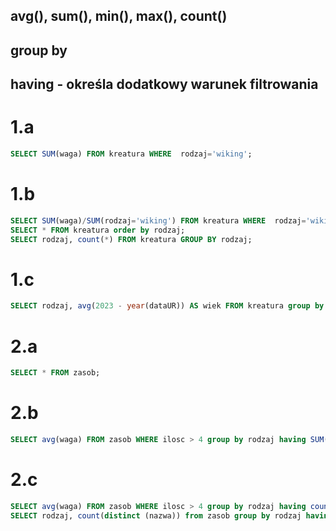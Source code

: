 ## avg(), sum(), min(), max(), count()
## group by
## having - określa dodatkowy warunek filtrowania

# 1.a
```sql
SELECT SUM(waga) FROM kreatura WHERE  rodzaj='wiking';
```
# 1.b
```sql
SELECT SUM(waga)/SUM(rodzaj='wiking') FROM kreatura WHERE  rodzaj='wiking';
SELECT * FROM kreatura order by rodzaj;
SELECT rodzaj, count(*) FROM kreatura GROUP BY rodzaj;
```
# 1.c
```sql
SELECT rodzaj, avg(2023 - year(dataUR)) AS wiek FROM kreatura group by rodzaj;
```
# 2.a 
```sql
SELECT * FROM zasob;
```
# 2.b
```sql
SELECT avg(waga) FROM zasob WHERE ilosc > 4 group by rodzaj having SUM(waga) > 10;
```
# 2.c
```sql
SELECT avg(waga) FROM zasob WHERE ilosc > 4 group by rodzaj having count(*) > 1;
SELECT rodzaj, count(distinct (nazwa)) from zasob group by rodzaj having count(*) > 1;
```
